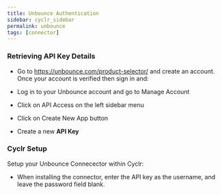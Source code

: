```yaml
---
title: Unbounce Authentication
sidebar: cyclr_sidebar
permalink: unbounce
tags: [connector]
---
```


### Retrieving API Key Details

* Go to https://unbounce.com/product-selector/ and create an account. Once your account is verified then sign in and:

* Log in to your Unbounce account and go to Manage Account
* Click on API Access on the left sidebar menu
* Click on Create New App button
* Create a new **API Key**

### Cyclr Setup

Setup your Unbounce Connecector within Cyclr:

*  When installing the connector, enter the API key as the username, and leave the password field blank.

